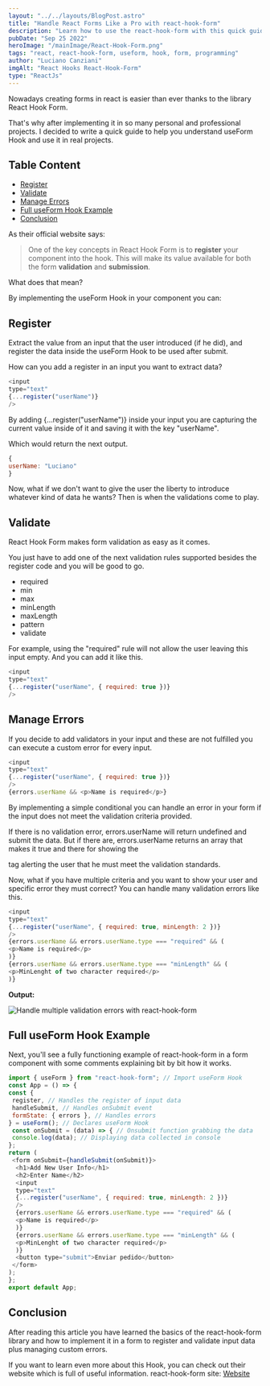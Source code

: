 ```yaml
---
layout: "../../layouts/BlogPost.astro"
title: "Handle React Forms Like a Pro with react-hook-form"
description: "Learn how to use the react-hook-form with this quick guide to understand the bases of the useForm Hook and use it in real projects."
pubDate: "Sep 25 2022"
heroImage: "/mainImage/React-Hook-Form.png"
tags: "react, react-hook-form, useform, hook, form, programming"
author: "Luciano Canziani"
imgAlt: "React Hooks React-Hook-Form"
type: "ReactJs"
---
```


Nowadays creating forms in react is easier than ever thanks to the library React Hook Form.

That's why after implementing it in so many personal and professional projects. I decided to write a quick guide to help you understand useForm Hook and use it in real projects.


## Table Content

- <a href="#Register" class="table-content-item">Register</a>
- <a href="#Validate" class="table-content-item">Validate</a>
- <a href="#Manage-Errors" class="table-content-item">Manage Errors</a>
- <a href="#Full-useForm-Hook-Example" class="table-content-item">Full useForm Hook Example</a>
- <a href="#Conclusion" class="table-content-item">Conclusion</a>


As their official website says:

>One of the key concepts in React Hook Form is to <strong>register</strong> your component into the hook. This will make its value available for both the form <strong>validation</strong> and <strong>submission</strong>.

What does that mean?

By implementing the useForm Hook in your component you can:
<a name="Register"></a>
## Register

Extract the value from an input that the user introduced (if he did), and register the data inside the useForm Hook to be used after submit.

How can you add a register in an input you want to extract data?

```js
<input
type="text"
{...register("userName")}
/>
```

By adding {…register("userName")} inside your input you are capturing the current value inside of it and saving it with the key "userName".

Which would return the next output.

```js
{
userName: "Luciano"
}
```

Now, what if we don't want to give the user the liberty to introduce whatever kind of data he wants?
Then is when the validations come to play.


<a name="Validate"></a>
## Validate

React Hook Form makes form validation as easy as it comes.

You just have to add one of the next validation rules supported besides the register code and you will be good to go.

* required
* min
* max
* minLength
* maxLength
* pattern
* validate

For example, using the "required" rule will not allow the user leaving this input empty. And you can add it like this.

```js
<input
type="text"
{...register("userName", { required: true })}
/>
```

<a name="Manage-Errors"></a>
## Manage Errors

If you decide to add validators in your input and these are not fulfilled you can execute a custom error for every input.

```js
<input
type="text"
{...register("userName", { required: true })}
/>
{errors.userName && <p>Name is required</p>}
```

By implementing a simple conditional you can handle an error in your form if the input does not meet the validation criteria provided.

If there is no validation error, errors.userName will return undefined and submit the data. But if there are, errors.userName returns an array that makes it true and there for showing the <p> tag alerting the user that he must meet the validation standards.

Now, what if you have multiple criteria and you want to show your user and specific error they must correct?
You can handle many validation errors like this.

```js
<input
type="text"
{...register("userName", { required: true, minLength: 2 })}
/>
{errors.userName && errors.userName.type === "required" && (
<p>Name is required</p>
)}
{errors.userName && errors.userName.type === "minLength" && (
<p>MinLenght of two character required</p>
)}
```

<strong>Output:</strong>

<img src="/gifExamples/useFormExample.gif" alt="Handle multiple validation errors with react-hook-form" class="img-center" />


<a name="Full-useForm-Hook-Example"></a>
## Full useForm Hook Example

Next, you'll see a fully functioning example of react-hook-form in a form component with some comments explaining bit by bit how it works.

```js
import { useForm } from "react-hook-form"; // Import useForm Hook
const App = () => {
const {
 register, // Handles the register of input data
 handleSubmit, // Handles onSubmit event
 formState: { errors }, // Handles errors
} = useForm(); // Declares useForm Hook
 const onSubmit = (data) => { // Onsubmit function grabbing the data
 console.log(data); // Displaying data collected in console
};
return (
 <form onSubmit={handleSubmit(onSubmit)}>
  <h1>Add New User Info</h1>
  <h2>Enter Name</h2>
  <input
  type="text"
  {...register("userName", { required: true, minLength: 2 })}
  />
  {errors.userName && errors.userName.type === "required" && (
  <p>Name is required</p>
  )}
  {errors.userName && errors.userName.type === "minLength" && (
  <p>MinLenght of two character required</p>
  )}
  <button type="submit">Enviar pedido</button>
 </form>
);
};
export default App;
```

<a name="Conclusion"></a>
## Conclusion

After reading this article you have learned the basics of the react-hook-form library and how to implement it in a form to register and validate input data plus managing custom errors.

If you want to learn even more about this Hook, you can check out their website which is full of useful information.
react-hook-form site: <a href="https://react-hook-form.com/" target=”_blank”>Website</a>

